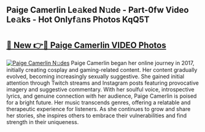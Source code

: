 ## Paige Camerlin Le𝚊ked N𝚞de - Part-0fw Video Le𝚊ks - Hot Onlyf𝚊ns Photos KqQ5T

# <h2><a href="http://ab38145.deff.icu/?id=Paige+Camerlin">🔗 New 👉🔴 Paige Camerlin VIDEO Photos</a></h2>

[![Paige Camerlin N𝚞des](https://i.imgur.com/rIISA9y.gif)](http://ab38145.deff.icu/?id=Paige+Camerlin)
Paige Camerlin began her online journey in 2017, initially creating cosplay and gaming-related content. Her content gradually evolved, becoming increasingly sexually suggestive. She gained initial attention through Twitch streams and Instagram posts featuring provocative imagery and suggestive commentary. With her soulful voice, introspective lyrics, and genuine connection with her audience, Paige Camerlin is poised for a bright future. Her music transcends genres, offering a relatable and therapeutic experience for listeners. As she continues to grow and share her stories, she inspires others to embrace their vulnerabilities and find strength in their uniqueness.
